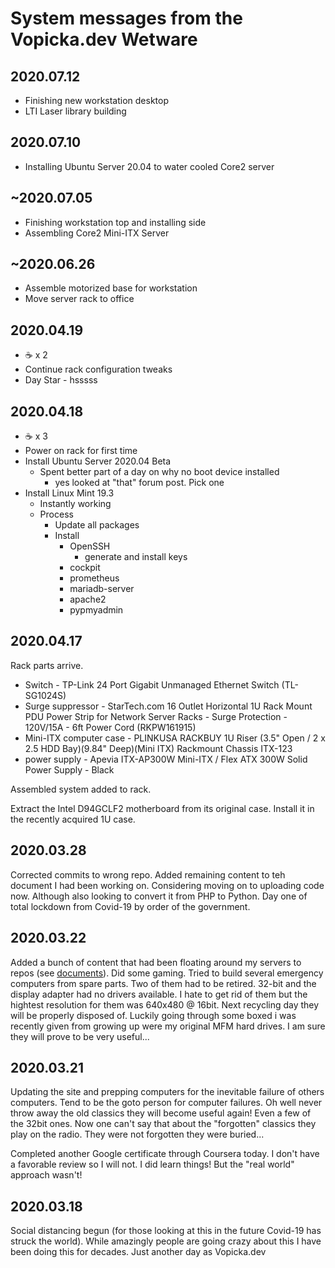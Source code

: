 # System messages from the Vopicka.dev Wetware

## 2020.07.12

* Finishing new workstation desktop
* LTI Laser library building

## 2020.07.10

* Installing Ubuntu Server 20.04 to water cooled Core2 server

## ~2020.07.05

* Finishing workstation top and installing side
* Assembling Core2 Mini-ITX Server

## ~2020.06.26

* Assemble motorized base for workstation
* Move server rack to office

## 2020.04.19

* :coffee: x 2
* Continue rack configuration tweaks
* Day Star - hsssss

## 2020.04.18

* :coffee: x 3
* Power on rack for first time
* Install Ubuntu Server 2020.04 Beta
  * Spent better part of a day on why no boot device installed
    * yes looked at "that" forum post.  Pick one
* Install Linux Mint 19.3
  * Instantly working
  * Process
    * Update all packages
    * Install
      * OpenSSH
        * generate and install keys
      * cockpit
      * prometheus
      * mariadb-server
      * apache2
      * pypmyadmin

## 2020.04.17

Rack parts arrive.

* Switch - TP-Link 24 Port Gigabit Unmanaged Ethernet Switch (TL-SG1024S)
* Surge suppressor - StarTech.com 16 Outlet Horizontal 1U Rack Mount PDU Power Strip for Network Server Racks - Surge Protection - 120V/15A - 6ft Power Cord (RKPW161915)
* Mini-ITX computer case - PLINKUSA RACKBUY 1U Riser (3.5" Open / 2 x 2.5 HDD Bay)(9.84" Deep)(Mini ITX) Rackmount Chassis ITX-123
* power supply - Apevia ITX-AP300W Mini-ITX / Flex ATX 300W Solid Power Supply - Black

Assembled system added to rack.

Extract the Intel D94GCLF2 motherboard from its original case.  Install it in the recently acquired 1U case.

## 2020.03.28

Corrected commits to wrong repo.  Added remaining content to teh document I had been working on.  Considering moving on to uploading code now.  Although also looking to convert it from PHP to Python.  Day one of total lockdown from Covid-19 by order of the government.

## 2020.03.22

Added a bunch of content that had been floating around my servers to repos (see [documents](/home/vopicka/documents)).  Did some gaming.  Tried to build several emergency computers from spare parts.  Two of them had to be retired.  32-bit and the display adapter had no drivers available.  I hate to get rid of them but the hightest resolution for them was 640x480 @ 16bit.  Next recycling day they will be properly disposed of.  Luckily going through some boxed i was recently given from growing up were my original MFM hard drives.  I am sure they will prove to be very useful...

## 2020.03.21

Updating the site and prepping computers for the inevitable failure of others computers.  Tend to be the goto person for computer failures.  Oh well never throw away the old classics they will become useful again! Even a few of the 32bit ones.  Now one can't say that about the "forgotten" classics they play on the radio.  They were not forgotten they were buried...

Completed another Google certificate through Coursera today.  I don't have a favorable review so I will not.  I did learn things! But the "real world" approach wasn't!

## 2020.03.18

Social distancing begun (for those looking at this in the future Covid-19 has struck the world).  While amazingly people are going crazy about this I have been doing this for decades.  Just another day as Vopicka.dev
